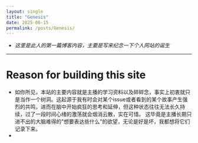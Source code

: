 ```yaml
---
layout: single
title: "Genesis"
date: 2025-06-15
permalink: /posts/Genesis/
---
```


- *这里是此人的第一篇博客内容，主要是写来纪念一下个人网站的诞生*
---
# Reason for building this site
- 如你所见，本站的主要内容就是主播的学习资料以及碎碎念，事实上初衷就只是当作一个树洞。这起源于我有时会对某个issue或者看到的某个故事产生强烈的共鸣，进而在脑中开始疯狂的思考和延伸，但这种状态往往无法长久持续，过了一段时间心绪的激荡就会烟消云散，实在可惜。 这毕竟是主播长期只进不出的大脑难得的"想要表达些什么"的欲望，无论是好是坏，我都想将它们记录下来。
- 
